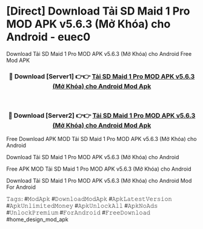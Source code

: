 # [Direct] Download Tải SD Maid 1 Pro MOD APK v5.6.3 (Mở Khóa) cho Android - euec0
Download Tải SD Maid 1 Pro MOD APK v5.6.3 (Mở Khóa) cho Android Free Mod APK

<div align="center">
<h3>🔴 Download [Server1] 👉👉 <a href="https://apk-comot.site?title=Tải_SD_Maid_1_Pro_MOD_APK_v5.6.3_(Mở_Khóa)_cho_Android">Tải SD Maid 1 Pro MOD APK v5.6.3 (Mở Khóa) cho Android Mod Apk</a></h3><br>

<h3>🔴 Download [Server2] 👉👉 <a href="https://apk-comot.site?title=Tải_SD_Maid_1_Pro_MOD_APK_v5.6.3_(Mở_Khóa)_cho_Android">Tải SD Maid 1 Pro MOD APK v5.6.3 (Mở Khóa) cho Android Mod Apk</a></h3>
</div>


Free Download APK MOD Tải SD Maid 1 Pro MOD APK v5.6.3 (Mở Khóa) cho Android

Download Tải SD Maid 1 Pro MOD APK v5.6.3 (Mở Khóa) cho Android 

Free APK MOD Tải SD Maid 1 Pro MOD APK v5.6.3 (Mở Khóa) cho Android 

Download Tải SD Maid 1 Pro MOD APK v5.6.3 (Mở Khóa) cho Android Mod For Android

𝚃𝚊𝚐𝚜: #𝙼𝚘𝚍𝙰𝚙𝚔 #𝙳𝚘𝚠𝚗𝚕𝚘𝚊𝚍𝙼𝚘𝚍𝙰𝚙𝚔 #𝙰𝚙𝚔𝙻𝚊𝚝𝚎𝚜𝚝𝚅𝚎𝚛𝚜𝚒𝚘𝚗 #𝙰𝚙𝚔𝚄𝚗𝚕𝚒𝚖𝚒𝚝𝚎𝚍𝙼𝚘𝚗𝚎𝚢 #𝙰𝚙𝚔𝚄𝚗𝚕𝚘𝚌𝚔𝙰𝚕𝚕 #𝙰𝚙𝚔𝙽𝚘𝙰𝚍𝚜 #𝚄𝚗𝚕𝚘𝚌𝚔𝙿𝚛𝚎𝚖𝚒𝚞𝚖 #𝙵𝚘𝚛𝙰𝚗𝚍𝚛𝚘𝚒𝚍 #𝙵𝚛𝚎𝚎𝙳𝚘𝚠𝚗𝚕𝚘𝚊𝚍 #home_design_mod_apk
